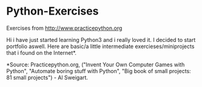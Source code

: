 # Python-Exercises
Exercises from http://www.practicepython.org


Hi i have just started learning Python3 and i really loved it. I decided to start portfolio aswell. Here are basic/a little intermediate exercieses/miniprojects that i found on the Internet*. 

*Source: Practicepython.org, ("Invent Your Own Computer Games with Python", "Automate boring stuff with Python", "Big book of small projects: 81 small projects") - Al Sweigart.  
